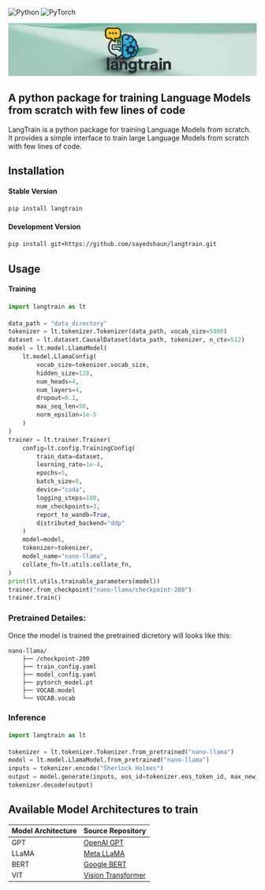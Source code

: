 ![Python](https://img.shields.io/badge/python-3670A0?style=plastic&logo=python&logoColor=ffdd54) ![PyTorch](https://img.shields.io/badge/PyTorch-%23EE4C2C.svg?style=plastic&logo=PyTorch&logoColor=white)

![alt text](assets/logo.png)

## A python package for training Language Models from scratch with few lines of code

LangTrain is a python package for training Language Models from scratch. It provides a simple interface to train large Language Models from scratch with few lines of code.

## Installation

#### Stable Version
```bash
pip install langtrain
```

#### Development Version
```bash
pip install git+https://github.com/sayedshaun/langtrain.git
```

## Usage

#### Training

```python
import langtrain as lt

data_path = "data_directory"
tokenizer = lt.tokenizer.Tokenizer(data_path, vocab_size=5000)
dataset = lt.dataset.CausalDataset(data_path, tokenizer, n_ctx=512)
model = lt.model.LlamaModel(
    lt.model.LlamaConfig(
        vocab_size=tokenizer.vocab_size,
        hidden_size=128,
        num_heads=4,
        num_layers=4,
        dropout=0.1,
        max_seq_len=50,
        norm_epsilon=1e-5
    )
)
trainer = lt.trainer.Trainer(
    config=lt.config.TrainingConfig(
        train_data=dataset,
        learning_rate=1e-4,
        epochs=5,
        batch_size=8,
        device="cuda",
        logging_steps=100,
        num_checkpoints=3,
        report_to_wandb=True,
        distributed_backend="ddp"
    )
    model=model,
    tokenizer=tokenizer,
    model_name="nano-llama",
    collate_fn=lt.utils.collate_fn,
)
print(lt.utils.trainable_parameters(model))
trainer.from_checkpoint("nano-llama/checkpoint-200")
trainer.train()
```

### Pretrained Detailes:
Once the model is trained the pretrained dicretory will looks like this:
```
nano-llama/
    ├── /checkpoint-200
    ├── train_config.yaml
    ├── model_config.yaml
    ├── pytorch_model.pt
    ├── VOCAB.model
    └── VOCAB.vocab
```

### Inference

```python
import langtrain as lt

tokenizer = lt.tokenizer.Tokenizer.from_pretrained("nano-llama")
model = lt.model.LlamaModel.from_pretrained("nano-llama")
inputs = tokenizer.encode("Sherlock Holmes")
output = model.generate(inputs, eos_id=tokenizer.eos_token_id, max_new_tokens=50)
tokenizer.decode(output)
```

## Available Model Architectures to train

| Model Architecture | Source Repository |
|--------------------|--------------------------------------------|
| GPT                | [OpenAI GPT](https://openai.com/index/language-unsupervised/) |
| LLaMA              | [Meta LLaMA](https://arxiv.org/abs/2302.13971) |
| BERT               | [Google BERT](https://arxiv.org/abs/1810.04805) |
| VIT                | [Vision Transformer](https://arxiv.org/abs/2010.11929) |